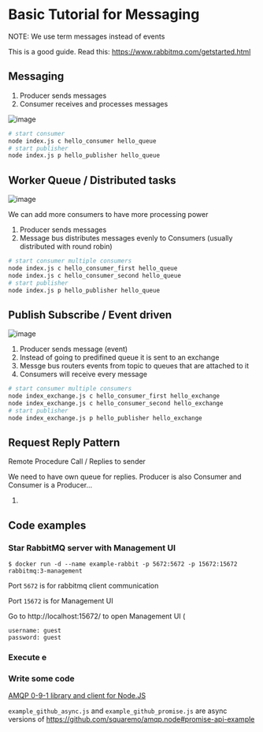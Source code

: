 # Basic Tutorial for Messaging

NOTE: We use term messages instead of events

This is a good guide. Read this: https://www.rabbitmq.com/getstarted.html

## Messaging

1. Producer sends messages
2. Consumer receives and processes messages

![image](https://www.rabbitmq.com/img/tutorials/python-one.png)

```sh
# start consumer
node index.js c hello_consumer hello_queue
# start publisher
node index.js p hello_publisher hello_queue
```

## Worker Queue / Distributed tasks

![image](https://www.rabbitmq.com/img/tutorials/python-two.png)

We can add more consumers to have more processing power

1. Producer sends messages
2. Message bus distributes messages evenly to Consumers (usually distributed with round robin)

```sh
# start consumer multiple consumers
node index.js c hello_consumer_first hello_queue
node index.js c hello_consumer_second hello_queue
# start publisher
node index.js p hello_publisher hello_queue
```

## Publish Subscribe / Event driven

![image](https://www.rabbitmq.com/img/tutorials/python-three.png)

1. Producer sends message (event)
2. Instead of going to predifined queue it is sent to an exchange
3. Messge bus routers events from topic to queues that are attached to it
4. Consumers will receive every message

```sh
# start consumer multiple consumers
node index_exchange.js c hello_consumer_first hello_exchange
node index_exchange.js c hello_consumer_second hello_exchange
# start publisher
node index_exchange.js p hello_publisher hello_exchange
```

## Request Reply Pattern

Remote Procedure Call / Replies to sender

We need to have own queue for replies. Producer is also Consumer and Consumer is a Producer...

1. 


## Code examples

### Star RabbitMQ server with Management UI

```
$ docker run -d --name example-rabbit -p 5672:5672 -p 15672:15672 rabbitmq:3-management
```

Port `5672` is for rabbitmq client communication

Port `15672` is for Management UI


Go to http://localhost:15672/ to open Management UI (
```
username: guest
password: guest
```

### Execute e

### Write some code

[AMQP 0-9-1 library and client for Node.JS](https://github.com/squaremo/amqp.node)

`example_github_async.js` and `example_github_promise.js` are async versions of https://github.com/squaremo/amqp.node#promise-api-example

